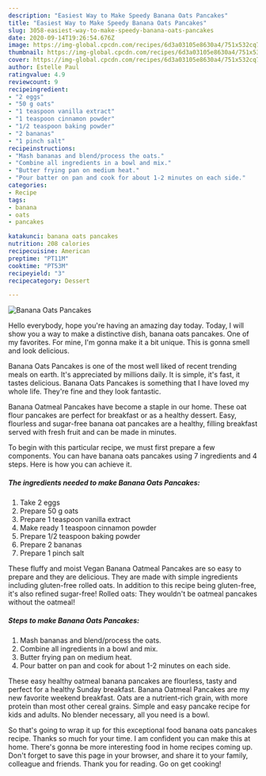```yaml
---
description: "Easiest Way to Make Speedy Banana Oats Pancakes"
title: "Easiest Way to Make Speedy Banana Oats Pancakes"
slug: 3058-easiest-way-to-make-speedy-banana-oats-pancakes
date: 2020-09-14T19:26:54.676Z
image: https://img-global.cpcdn.com/recipes/6d3a03105e8630a4/751x532cq70/banana-oats-pancakes-recipe-main-photo.jpg
thumbnail: https://img-global.cpcdn.com/recipes/6d3a03105e8630a4/751x532cq70/banana-oats-pancakes-recipe-main-photo.jpg
cover: https://img-global.cpcdn.com/recipes/6d3a03105e8630a4/751x532cq70/banana-oats-pancakes-recipe-main-photo.jpg
author: Estelle Paul
ratingvalue: 4.9
reviewcount: 9
recipeingredient:
- "2 eggs"
- "50 g oats"
- "1 teaspoon vanilla extract"
- "1 teaspoon cinnamon powder"
- "1/2 teaspoon baking powder"
- "2 bananas"
- "1 pinch salt"
recipeinstructions:
- "Mash bananas and blend/process the oats."
- "Combine all ingredients in a bowl and mix."
- "Butter frying pan on medium heat."
- "Pour batter on pan and cook for about 1-2 minutes on each side."
categories:
- Recipe
tags:
- banana
- oats
- pancakes

katakunci: banana oats pancakes 
nutrition: 208 calories
recipecuisine: American
preptime: "PT11M"
cooktime: "PT53M"
recipeyield: "3"
recipecategory: Dessert

---
```



![Banana Oats Pancakes](https://img-global.cpcdn.com/recipes/6d3a03105e8630a4/751x532cq70/banana-oats-pancakes-recipe-main-photo.jpg)

Hello everybody, hope you're having an amazing day today. Today, I will show you a way to make a distinctive dish, banana oats pancakes. One of my favorites. For mine, I'm gonna make it a bit unique. This is gonna smell and look delicious.

Banana Oats Pancakes is one of the most well liked of recent trending meals on earth. It's appreciated by millions daily. It is simple, it's fast, it tastes delicious. Banana Oats Pancakes is something that I have loved my whole life. They're fine and they look fantastic.

Banana Oatmeal Pancakes have become a staple in our home. These oat flour pancakes are perfect for breakfast or as a healthy dessert. Easy, flourless and sugar-free banana oat pancakes are a healthy, filling breakfast served with fresh fruit and can be made in minutes.


To begin with this particular recipe, we must first prepare a few components. You can have banana oats pancakes using 7 ingredients and 4 steps. Here is how you can achieve it.

<!--inarticleads1-->

##### The ingredients needed to make Banana Oats Pancakes:

1. Take 2 eggs
1. Prepare 50 g oats
1. Prepare 1 teaspoon vanilla extract
1. Make ready 1 teaspoon cinnamon powder
1. Prepare 1/2 teaspoon baking powder
1. Prepare 2 bananas
1. Prepare 1 pinch salt


These fluffy and moist Vegan Banana Oatmeal Pancakes are so easy to prepare and they are delicious. They are made with simple ingredients including gluten-free rolled oats. In addition to this recipe being gluten-free, it&#39;s also refined sugar-free! Rolled oats: They wouldn&#39;t be oatmeal pancakes without the oatmeal! 

<!--inarticleads2-->

##### Steps to make Banana Oats Pancakes:

1. Mash bananas and blend/process the oats.
1. Combine all ingredients in a bowl and mix.
1. Butter frying pan on medium heat.
1. Pour batter on pan and cook for about 1-2 minutes on each side.


These easy healthy oatmeal banana pancakes are flourless, tasty and perfect for a healthy Sunday breakfast. Banana Oatmeal Pancakes are my new favorite weekend breakfast. Oats are a nutrient-rich grain, with more protein than most other cereal grains. Simple and easy pancake recipe for kids and adults. No blender necessary, all you need is a bowl. 

So that's going to wrap it up for this exceptional food banana oats pancakes recipe. Thanks so much for your time. I am confident you can make this at home. There's gonna be more interesting food in home recipes coming up. Don't forget to save this page in your browser, and share it to your family, colleague and friends. Thank you for reading. Go on get cooking!
